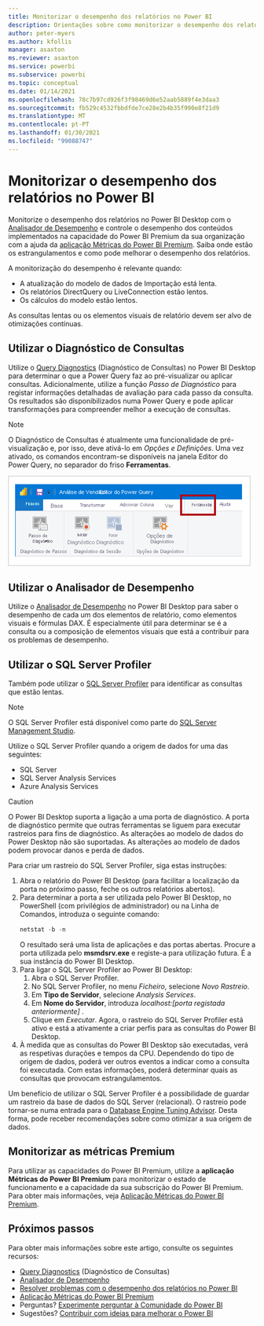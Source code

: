 ```yaml
---
title: Monitorizar o desempenho dos relatórios no Power BI
description: Orientações sobre como monitorizar o desempenho dos relatórios no Power BI.
author: peter-myers
ms.author: kfollis
manager: asaxton
ms.reviewer: asaxton
ms.service: powerbi
ms.subservice: powerbi
ms.topic: conceptual
ms.date: 01/14/2021
ms.openlocfilehash: 78c7b97cd926f3f98469d6e52aab5889f4e3daa3
ms.sourcegitcommit: fb529c4532fbbdfde7ce28e2b4b35f990e8f21d9
ms.translationtype: MT
ms.contentlocale: pt-PT
ms.lasthandoff: 01/30/2021
ms.locfileid: "99088747"
---
```

# <a name="monitor-report-performance-in-power-bi"></a>Monitorizar o desempenho dos relatórios no Power BI

Monitorize o desempenho dos relatórios no Power BI Desktop com o [Analisador de Desempenho](../create-reports/desktop-performance-analyzer.md) e controle o desempenho dos conteúdos implementados na capacidade do Power BI Premium da sua organização com a ajuda da [aplicação Métricas do Power BI Premium](../admin/service-premium-metrics-app.md). Saiba onde estão os estrangulamentos e como pode melhorar o desempenho dos relatórios.

A monitorização do desempenho é relevante quando:

- A atualização do modelo de dados de Importação está lenta.
- Os relatórios DirectQuery ou LiveConnection estão lentos.
- Os cálculos do modelo estão lentos.

As consultas lentas ou os elementos visuais de relatório devem ser alvo de otimizações contínuas.

## <a name="use-query-diagnostics"></a>Utilizar o Diagnóstico de Consultas

Utilize o [Query Diagnostics](/power-query/QueryDiagnostics) (Diagnóstico de Consultas) no Power BI Desktop para determinar o que a Power Query faz ao pré-visualizar ou aplicar consultas. Adicionalmente, utilize a função _Passo de Diagnóstico_ para registar informações detalhadas de avaliação para cada passo da consulta. Os resultados são disponibilizados numa Power Query e pode aplicar transformações para compreender melhor a execução de consultas.

> [!NOTE]
> O Diagnóstico de Consultas é atualmente uma funcionalidade de pré-visualização e, por isso, deve ativá-lo em _Opções e Definições_. Uma vez ativado, os comandos encontram-se disponíveis na janela Editor do Power Query, no separador do friso **Ferramentas**.

![Captura de ecrã a mostrar o friso das Ferramentas do Editor do Power Query, com os comandos Passo de Diagnóstico, Iniciar Diagnóstico e Parar Diagnóstico.](media/monitor-report-performance/power-query-diagnotics.png)

## <a name="use-performance-analyzer"></a>Utilizar o Analisador de Desempenho

Utilize o [Analisador de Desempenho](../create-reports/desktop-performance-analyzer.md) no Power BI Desktop para saber o desempenho de cada um dos elementos de relatório, como elementos visuais e fórmulas DAX. É especialmente útil para determinar se é a consulta ou a composição de elementos visuais que está a contribuir para os problemas de desempenho.

## <a name="use-sql-server-profiler"></a>Utilizar o SQL Server Profiler

Também pode utilizar o [SQL Server Profiler](/sql/tools/sql-server-profiler/sql-server-profiler) para identificar as consultas que estão lentas.

> [!NOTE]
> O SQL Server Profiler está disponível como parte do [SQL Server Management Studio](/sql/ssms/download-sql-server-management-studio-ssms).

Utilize o SQL Server Profiler quando a origem de dados for uma das seguintes:

- SQL Server
- SQL Server Analysis Services
- Azure Analysis Services

> [!CAUTION]
> O Power BI Desktop suporta a ligação a uma porta de diagnóstico. A porta de diagnóstico permite que outras ferramentas se liguem para executar rastreios para fins de diagnóstico. As alterações ao modelo de dados do Power Desktop não são suportadas. As alterações ao modelo de dados podem provocar danos e perda de dados.

Para criar um rastreio do SQL Server Profiler, siga estas instruções:

1. Abra o relatório do Power BI Desktop (para facilitar a localização da porta no próximo passo, feche os outros relatórios abertos).
1. Para determinar a porta a ser utilizada pelo Power BI Desktop, no PowerShell (com privilégios de administrador) ou na Linha de Comandos, introduza o seguinte comando:
    ```powershell
    netstat -b -n
    ```
    O resultado será uma lista de aplicações e das portas abertas. Procure a porta utilizada pelo **msmdsrv.exe** e registe-a para utilização futura. É a sua instância do Power BI Desktop.
1. Para ligar o SQL Server Profiler ao Power BI Desktop:
    1. Abra o SQL Server Profiler.
    1. No SQL Server Profiler, no menu _Ficheiro_, selecione _Novo Rastreio_.
    1. Em **Tipo de Servidor**, selecione _Analysis Services_.
    1. Em **Nome do Servidor**, introduza _localhost:[porta registada anteriormente]_ .
    1. Clique em _Executar_. Agora, o rastreio do SQL Server Profiler está ativo e está a ativamente a criar perfis para as consultas do Power BI Desktop.
1. À medida que as consultas do Power BI Desktop são executadas, verá as respetivas durações e tempos da CPU. Dependendo do tipo de origem de dados, poderá ver outros eventos a indicar como a consulta foi executada. Com estas informações, poderá determinar quais as consultas que provocam estrangulamentos.

Um benefício de utilizar o SQL Server Profiler é a possibilidade de guardar um rastreio da base de dados do SQL Server (relacional). O rastreio pode tornar-se numa entrada para o [Database Engine Tuning Advisor](/sql/relational-databases/performance/start-and-use-the-database-engine-tuning-advisor). Desta forma, pode receber recomendações sobre como otimizar a sua origem de dados.

## <a name="monitor-premium-metrics"></a>Monitorizar as métricas Premium

Para utilizar as capacidades do Power BI Premium, utilize a **aplicação Métricas do Power BI Premium** para monitorizar o estado de funcionamento e a capacidade da sua subscrição do Power BI Premium. Para obter mais informações, veja [Aplicação Métricas do Power BI Premium](../admin/service-premium-metrics-app.md).

## <a name="next-steps"></a>Próximos passos

Para obter mais informações sobre este artigo, consulte os seguintes recursos:

- [Query Diagnostics](/power-query/QueryDiagnostics) (Diagnóstico de Consultas)
- [Analisador de Desempenho](../create-reports/desktop-performance-analyzer.md)
- [Resolver problemas com o desempenho dos relatórios no Power BI](report-performance-troubleshoot.md)
- [Aplicação Métricas do Power BI Premium](../admin/service-premium-metrics-app.md)
- Perguntas? [Experimente perguntar à Comunidade do Power BI](https://community.powerbi.com/)
- Sugestões? [Contribuir com ideias para melhorar o Power BI](https://ideas.powerbi.com/)
